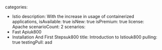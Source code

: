 categories:
  - Istio
description:
  With the increase in usage of containerized applications,
isAvailable: true
isNew: true
isPremium: true
license: Apache
scenarioCount: 2
scenarios:
  - Fast Apiuk800
  - Installation And First Stepsuk800
title: Introduction to Istiouk800
pulling: true
testingPull: asd
